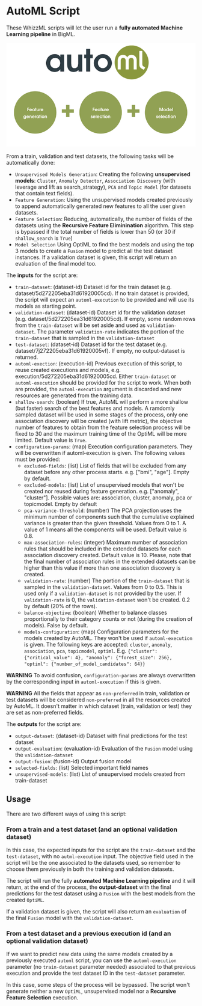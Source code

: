 # AutoML Script

These WhizzML scripts will let the user run a **fully automated
Machine Learning pipeline** in BigML.

![BigML AutoML Steps](../res/steps.png)

From a train, validation and test datasets, the following tasks will
be automatically done:

-  `Unsupervised Models Generation`: Creating the following
  **unsupervised models**: `Cluster`, `Anomaly Detector`, `Association
  Discovery` (with leverage and lift as search_strategy), `PCA` and
  `Topic Model` (for datasets that contain text fields).
-  `Feature Generation`: Using the unsupervised models created
  previously to append automatically generated new features to all the
  user given datasets.
- `Feature Selection`: Reducing, automatically, the number of fields
  of the datasets using the **Recursive Feature Eliminination**
  algorithm. This step is bypassed if the total number of fields is
  lower than 50 (or 30 if `shallow_search` is `True`)
-  `Model Selection` Using OptiML to find the best models and using
  the top 3 models to create a `Fusion` model to predict all the test
  dataset instances. If a validation dataset is given, this script
  will return an evaluation of the final model too.


The **inputs** for the script are:

* `train-dataset`: (dataset-id) Dataset id for the train dataset
  (e.g. dataset/5d272205eba31d61920005cd). If no train dataset is
  provided, the script will expect an `automl-execution` to be
  provided and will use its models as starting point.
* `validation-dataset`: (dataset-id) Dataset id for the validation
  dataset (e.g. dataset/5d272205ea31d61920005cd). If empty, some
  random rows from the `train-dataset` will be set aside and used as
  `validation-dataset`. The parameter `validation-rate` indicates the
  portion of the `train-dataset` that is sampled in the
  `validation-dataset`
* `test-dataset`: (dataset-id) Dataset id for the test dataset
  (e.g. dataset/7j272205eba31d61920005vf). If empty, no output-dataset
  is returned.
* `automl-exection`: (execution-id) Previous execution of this script, to
  reuse created executions and models,
  e.g. execution/5d272205eba31d61920005cd. Either `train-dataset` or
  `automl-execution` should be provided for the script to work. When
  both are provided, the `automl-execution` argument is discarded and
  new resources are generated from the training data.
* `shallow-search`: (boolean) If true, AutoML will perform a more
  shallow (but faster) search of the best features and models. A
  ramdomly sampled dataset will be used in some stages of the process,
  only one association discovery will be created (with lift metric),
  the objective number of features to obtain from the feature
  selection process will be fixed to 30 and the maximum training time
  of the OptiML will be more limited. Default value is `True`.
* `configuration-params`: (map) Execution configuration
  parameters. They will be overwritten if automl-execution is
  given. The following values must be provided:
  * `excluded-fields`: (list) List of fields that will be excluded
    from any dataset before any other process starts. e.g. ["bmi",
    "age"]. Empty by default.
  * `excluded-models`: (list) List of unsupervised models that won't
    be created nor reused during feature generation. e.g. ["anomaly",
    "cluster"]. Possible values are: association, cluster, anomaly, pca
    or topicmodel. Empty by default
  * `pca-variance-threshold`: (number) The PCA projection uses the
    minimum number of components such that the cumulative explained
    variance is greater than the given threshold. Values from 0 to 1. A
    value of 1 means all the components will be used. Default value is
    0.8.
  * `max-association-rules`: (integer) Maximum number of association
    rules that should be included in the extended datasets for each
    association discovery created. Default value is 10. Please, note
    that the final number of association rules in the extended
    datasets can be higher than this value if more than one
    association discovery is created.
  * `validation-rate`: (number) The portion of the `train-dataset`
    that is sampled in the `validation-dataset`. Values from 0 to 0.5.
    This is used only if a `validation-dataset` is not provided by the
    user. If `validation-rate` is 0, the `validation-dataset` won't be
    created. 0.2 by default (20% of the rows).
  * `balance-objective`: (boolean) Whether to balance classes
    proportionally to their category counts or not (during the
    creation of models). False by default.
  * `models-configuration`:  (map) Configuration parameters for the models
    created by AutoML. They won't be used if `automl-execution` is
    given. The following keys are accepted: `cluster`, `anomaly`,
    `association`, `pca`, `topicmodel`, `optiml`.
    E.g. `{"cluster": {"critical_value": 4},
           "anomaly": {"forest_size": 256},
           "optiml": {"number_of_model_candidates": 64}}`

**WARNING** To avoid confusion, `configuration-params` are always
overwritten by the corresponding input in `automl-execution` if this
is given.

**WARNING** All the fields that appear as `non-preferred` in train,
validation or test datasets will be considered `non-preferred` in all
the resources created by AutoML. It doesn't matter in which dataset
(train, validation or test) they are set as non-preferred fields.

The **outputs** for the script are:
* `output-dataset`: (dataset-id) Dataset with final predictions for the test dataset
* `output-evaluation`: (evaluation-id) Evaluation of the `Fusion`
  model using the `validation-dataset`
* `output-fusion`: (fusion-id) Output fusion model
* `selected-fields`: (list) Selected important field names
* `unsupervised-models`: (list) List of unsupervised models created
  from train-dataset

## Usage
There are two different ways of using this script:

### From a train and a test dataset (and an optional validation dataset)
In this case, the expected inputs for the script are the
`train-dataset` and the `test-dataset`, with no `autml-execution`
input.  The objective field used in the script will be the one
associated to the datasets used, so remember to choose them previously
in both the training and validation datasets.

The script will run the fully **automated Machine Learning pipeline**
and it will return, at the end of the process, the **output-dataset**
with the final predictions for the test dataset using a `Fusion` with
the best models from the created `OptiML`.

If a validation dataset is given, the script will also return an
`evaluation` of the final `Fusion` model with the
`validation-dataset`.

### From a test dataset and a previous execution id (and an optional validation dataset)
If we want to predict new data using the same models created by a
previously executed `automl` script, you can use the `automl-execution`
parameter (no `train-dataset` parameter needed) associated to that
previous execution and provide the test dataset ID in the
`test-dataset` parameter.

In this case, some steps of the process will be bypassed. The script
won't generate neither a new `OptiML`, unsupervised model nor a
**Recursive Feature Selection** execution.
